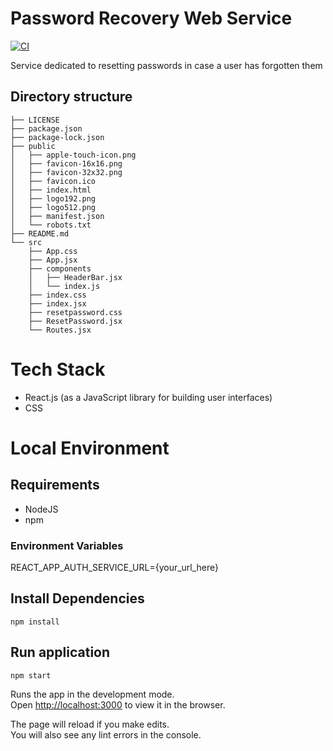 # Password Recovery Web Service

[![CI](https://github.com/Ubademy-G3/password.reset.web/actions/workflows/default.yml/badge.svg)](https://github.com/Ubademy-G3/password.reset.web/actions/workflows/default.yml)

Service dedicated to resetting passwords in case a user has forgotten them

## Directory structure

```tree
├── LICENSE
├── package.json
├── package-lock.json
├── public
│   ├── apple-touch-icon.png
│   ├── favicon-16x16.png
│   ├── favicon-32x32.png
│   ├── favicon.ico
│   ├── index.html
│   ├── logo192.png
│   ├── logo512.png
│   ├── manifest.json
│   └── robots.txt
├── README.md
└── src
    ├── App.css
    ├── App.jsx
    ├── components
    │   ├── HeaderBar.jsx
    │   └── index.js
    ├── index.css
    ├── index.jsx
    ├── resetpassword.css
    ├── ResetPassword.jsx
    └── Routes.jsx
```

# Tech Stack

* React.js (as a JavaScript library for building user interfaces)
* CSS 

# Local Environment

## Requirements

* NodeJS
* npm

### Environment Variables
REACT_APP_AUTH_SERVICE_URL={your_url_here}

## Install Dependencies

`npm install`

## Run application

`npm start`

Runs the app in the development mode.\
Open [http://localhost:3000](http://localhost:3000) to view it in the browser.

The page will reload if you make edits.\
You will also see any lint errors in the console.
